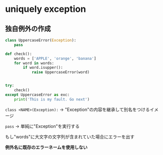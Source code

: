 # uniquely exception

## 独自例外の作成

```python
class UppercaseError(Exception):
    pass

def check():
    words = ['APPLE', 'orange', 'banana']
    for word in words:
        if word.isupper():
            raise UppercaseError(word)


try:
    check()
except UppercaseError as exc:
    print('This is my fault. Go next')
```

`class <NAME>(Exception):` -> "Exception"の内容を継承して別名をつけるイメージ

`pass` -> 単純に"Exception"を実行する

もし"words"に大文字の文字列が含まれていた場合にエラーを出す

**例外名に既存のエラーネームを使用しない**

